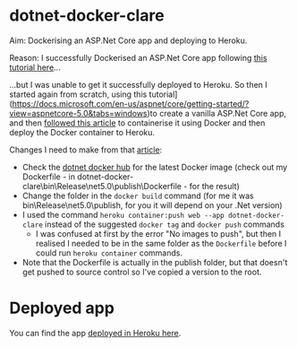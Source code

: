 # dotnet-docker-clare

Aim: Dockerising an ASP.Net Core app and deploying to Heroku.

Reason: I successfully Dockerised an ASP.Net Core app following [this tutorial here](https://docs.microsoft.com/en-us/aspnet/core/host-and-deploy/docker/building-net-docker-images?view=aspnetcore-5.0)...

...but I was unable to get it successfully deployed to Heroku. So then I started again from scratch, using this tutorial](https://docs.microsoft.com/en-us/aspnet/core/getting-started/?view=aspnetcore-5.0&tabs=windows)to create a vanilla ASP.Net Core app, and then [followed this article](https://medium.com/@vnqmai.hcmue/deploy-asp-net-core-to-heroku-for-free-using-docker-bd6d6fc161ae) to containerise it using Docker and then deploy the Docker container to Heroku.

Changes I need to make from that [article](https://medium.com/@vnqmai.hcmue/deploy-asp-net-core-to-heroku-for-free-using-docker-bd6d6fc161ae):

- Check the [dotnet docker hub](https://hub.docker.com/_/microsoft-dotnet) for the latest Docker image (check out my Dockerfile - in dotnet-docker-clare\bin\Release\net5.0\publish\Dockerfile - for the result)
- Change the folder in the `docker build` command (for me it was bin\Release\net5.0\publish, for you it will depend on your .Net version)
- I used the command `heroku container:push web --app dotnet-docker-clare` instead of the suggested `docker tag` and `docker push` commands
    - I was confused at first by the error "No images to push", but then I realised I needed to be in the same folder as the `Dockerfile` before I could run `heroku container` commands.
- Note that the Dockerfile is actually in the publish folder, but that doesn't get pushed to source control so I've copied a version to the root.

# Deployed app

You can find the app [deployed in Heroku here](https://dotnet-docker-clare.herokuapp.com/).